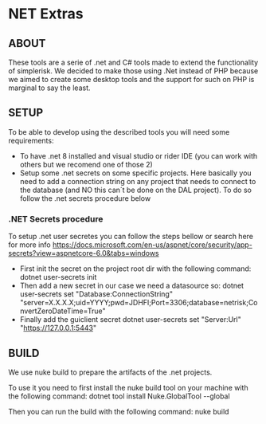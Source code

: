 # NET Extras

## ABOUT

These tools are a serie of .net and C# tools made to extend the functionality of simplerisk. We decided to make those using .Net instead of PHP because we aimed to create some desktop tools and the support for such on PHP is marginal to say the least. 


## SETUP

To be able to develop using the described tools you will need some requirements:

- To have .net 8 installed and visual studio or rider IDE (you can work with others but we recomend one of those 2) 
- Setup some .net secrets on some specific projects. Here basically you need to add a connection string on any project that needs to connect to the database (and NO this can´t be done on the DAL project). To do so follow the .net secrets procedure below



### .NET Secrets procedure

To setup .net user secretes you can follow the steps bellow or search here for more info https://docs.microsoft.com/en-us/aspnet/core/security/app-secrets?view=aspnetcore-6.0&tabs=windows

- First init the secret on the project root dir with the following command: dotnet user-secrets init
- Then add a new secret in our case we need a datasource so: dotnet user-secrets set "Database:ConnectionString" "server=X.X.X.X;uid=YYYY;pwd=JDHFI;Port=3306;database=netrisk;ConvertZeroDateTime=True"
- Finally add the guiclient secret dotnet user-secrets set "Server:Url" "https://127.0.0.1:5443"


## BUILD

We use nuke build to prepare the artifacts of the .net projects. 

To use it you need to first install the nuke build tool on your machine with the following command: dotnet tool install Nuke.GlobalTool --global

Then you can run the build with the following command: nuke build


